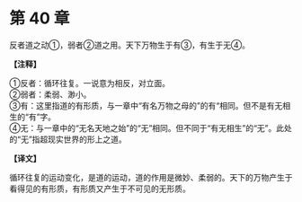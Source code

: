 # 第 40 章

反者道之动①，弱者②道之用。天下万物生于有③，有生于无④。

**【注释】**

①反者：循环往复。一说意为相反，对立面。    
②弱者：柔弱、渺小。    
③有：这里指道的有形质，与一章中“有名万物之母的”的有“相同。但不是有无相生的“有”字。    
④无：与一章中的“无名天地之始”的“无”相同。但不同于“有无相生”的“无”。此处的“无”指超现实世界的形上之道。

**【译文】**

循环往复的运动变化，是道的运动，道的作用是微妙、柔弱的。天下的万物产生于看得见的有形质，有形质又产生于不可见的无形质。
